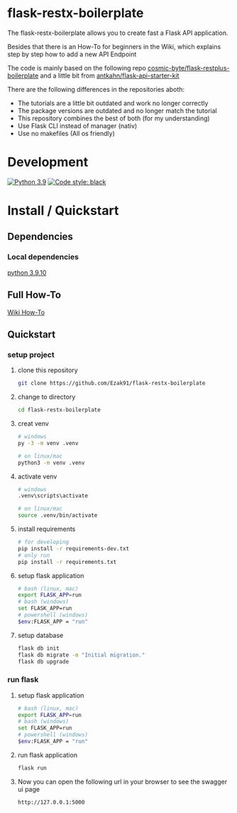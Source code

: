 # flask-restx-boilerplate

The flask-restx-boilerplate allows you to create fast a Flask API application.

Besides that there is an How-To for beginners in the Wiki, which explains step by step how to add a new API Endpoint

The code is mainly based on the following repo [cosmic-byte/flask-restplus-boilerplate](https://github.com/cosmic-byte/flask-restplus-boilerplate) and a little bit from 
[antkahn/flask-api-starter-kit](https://github.com/antkahn/flask-api-starter-kit)

There are the following differences in the repositories aboth:
- The tutorials are a little bit outdated and work no longer correctly
- The package versions are outdated and no longer match the tutorial
- This repository combines the best of both (for my understanding)
- Use Flask CLI instead of manager (nativ)
- Use no makefiles (All os friendly)

# Development

[![Python 3.9](https://img.shields.io/badge/python-3.9-blue.svg)](https://www.python.org/downloads/release/python-360/)
[![Code style: black](https://img.shields.io/badge/code%20style-black-blue.svg)](https://github.com/psf/black)

# Install / Quickstart

## Dependencies

### Local dependencies

[python 3.9.10](https://www.python.org)

## Full How-To

[Wiki How-To](https://github.com/Ezak91/flask-restx-boilerplate/wiki#how-to)

## Quickstart

### setup project

1. clone this repository

   ```bash
   git clone https://github.com/Ezak91/flask-restx-boilerplate
   ```

1. change to directory

   ```bash
   cd flask-restx-boilerplate
   ```

1. creat venv

   ```bash
   # windows
   py -3 -m venv .venv

   # on linux/mac
   python3 -m venv .venv
   ```

1. activate venv

   ```bash
   # windows
   .venv\scripts\activate

   # on linux/mac
   source .venv/bin/activate
   ```

1. install requirements

   ```bash
   # for developing
   pip install -r requirements-dev.txt
   # only run
   pip install -r requirements.txt
   ```

1. setup flask application

   ```bash
   # bash (linux, mac)
   export FLASK_APP=run
   # bash (windows)
   set FLASK_APP=run
   # powershell (windows)
   $env:FLASK_APP = "run"
   ```

1. setup database

   ```bash
   flask db init
   flask db migrate -m "Initial migration."
   flask db upgrade
   ```

### run flask

1. setup flask application

   ```bash
   # bash (linux, mac)
   export FLASK_APP=run
   # bash (windows)
   set FLASK_APP=run
   # powershell (windows)
   $env:FLASK_APP = "run"
   ```

1. run flask application

   ```bash
   flask run
   ```
   
1. Now you can open the following url in your browser to see the swagger ui page

   ```
   http://127.0.0.1:5000
   ```
